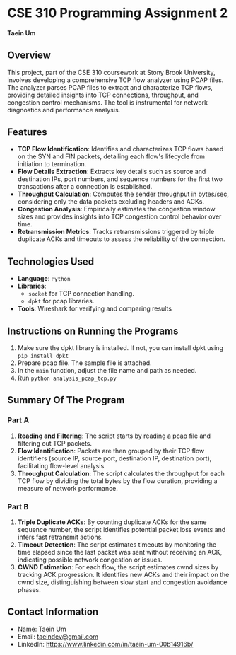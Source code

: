 # CSE 310 Programming Assignment 2
#### Taein Um



## Overview
This project, part of the CSE 310 coursework at Stony Brook University, involves developing a comprehensive TCP flow analyzer using PCAP files. The analyzer parses PCAP files to extract and characterize TCP flows, providing detailed insights into TCP connections, throughput, and congestion control mechanisms. The tool is instrumental for network diagnostics and performance analysis.



## Features
- **TCP Flow Identification**: Identifies and characterizes TCP flows based on the SYN and FIN packets, detailing each flow's lifecycle from initiation to termination.
- **Flow Details Extraction**: Extracts key details such as source and destination IPs, port numbers, and sequence numbers for the first two transactions after a connection is established.
- **Throughput Calculation**: Computes the sender throughput in bytes/sec, considering only the data packets excluding headers and ACKs.
- **Congestion Analysis**: Empirically estimates the congestion window sizes and provides insights into TCP congestion control behavior over time.
- **Retransmission Metrics**: Tracks retransmissions triggered by triple duplicate ACKs and timeouts to assess the reliability of the connection.



## Technologies Used
- **Language**: `Python`
- **Libraries**: 
    - `socket` for TCP connection handling.
    - `dpkt` for pcap libraries.
- **Tools**: Wireshark for verifying and comparing results



## Instructions on Running the Programs
1. Make sure the dpkt library is installed. If not, you can install dpkt using `pip install dpkt`
2. Prepare pcap file. The sample file is attached.
3. In the `main` function, adjust the file name and path as needed.
4. Run `python analysis_pcap_tcp.py`



## Summary Of The Program

### Part A
1. **Reading and Filtering**: The script starts by reading a pcap file and filtering out TCP packets.
2. **Flow Identification**: Packets are then grouped by their TCP flow identifiers (source IP, source port, destination IP, destination port), facilitating flow-level analysis.
3. **Throughput Calculation**: The script calculates the throughput for each TCP flow by dividing the total bytes by the flow duration, providing a measure of network performance.


### Part B
1. **Triple Duplicate ACKs**: By counting duplicate ACKs for the same sequence number, the script identifies potential packet loss events and infers fast retransmit actions.
2. **Timeout Detection**: The script estimates timeouts by monitoring the time elapsed since the last packet was sent without receiving an ACK, indicating possible network congestion or issues.
3. **CWND Estimation**: For each flow, the script estimates cwnd sizes by tracking ACK progression. It identifies new ACKs and their impact on the cwnd size, distinguishing between slow start and congestion avoidance phases.



## Contact Information
- Name: Taein Um
- Email: taeindev@gmail.com
- LinkedIn: https://www.linkedin.com/in/taein-um-00b14916b/


